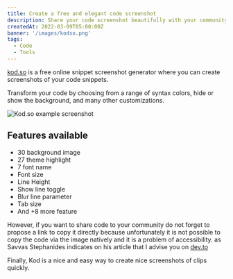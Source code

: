 ```yaml
---
title: Create a free and elegant code screenshot
description: Share your code screenshot beautifully with your community with kod.so.
createdAt: 2022-03-09T05:00:00Z
banner: '/images/kodso.png'
tags:
  - Code
  - Tools
---
```


[kod.so](https://kod.so/?ref=maliksvd 'Go to kod.so') is a free online snippet screenshot generator where you can create screenshots of your code snippets.

Transform your code by choosing from a range of syntax colors, hide or show the background, and many other customizations.

![Kod.so example screenshot](/images/kod.png)

## **Features available**

- 30 background image
- 27 theme highlight
- 7 font name
- Font size
- Line Height
- Show line toggle
- Blur line parameter
- Tab size
- And +8 more feature

However, if you want to share code to your community do not forget to propose a link to copy it directly because unfortunately it is not possible to copy the code via the image natively and it is a problem of accessibility. as Savvas Stephanides indicates on his article that I advise you on [dev.to](https://dev.to/savvasstephnds/the-problem-with-code-screenshots-and-how-to-fix-it-2ka0. 'Go to Savvas Stephanides post')

Finally, Kod is a nice and easy way to create nice screenshots of clips quickly.
